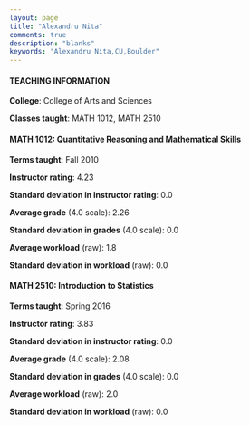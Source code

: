 ```yaml
---
layout: page
title: "Alexandru Nita" 
comments: true
description: "blanks"
keywords: "Alexandru Nita,CU,Boulder"
---
```

<head>
<script src="https://ajax.googleapis.com/ajax/libs/jquery/2.1.3/jquery.min.js"></script>
<script src="https://dl.dropboxusercontent.com/s/pc42nxpaw1ea4o9/highcharts.js?dl=0"></script>
<!-- <script src="../assets/js/highcharts.js"></script> -->
<style type="text/css">@font-face {
	font-family: "Bebas Neue";
	src: url(https://www.filehosting.org/file/details/544349/BebasNeue Regular.otf) format("opentype");
	}
	h1.Bebas { 
		font-family: "Bebas Neue", Verdana, Tahoma;
	}
</style>
</head>
	   
#### TEACHING INFORMATION

**College**: College of Arts and Sciences

**Classes taught**: MATH 1012, MATH 2510

#### MATH 1012: Quantitative Reasoning and Mathematical Skills

**Terms taught**: Fall 2010

**Instructor rating**: 4.23

**Standard deviation in instructor rating**: 0.0

**Average grade** (4.0 scale): 2.26

**Standard deviation in grades** (4.0 scale): 0.0

**Average workload** (raw): 1.8

**Standard deviation in workload** (raw): 0.0

#### MATH 2510: Introduction to Statistics

**Terms taught**: Spring 2016

**Instructor rating**: 3.83

**Standard deviation in instructor rating**: 0.0

**Average grade** (4.0 scale): 2.08

**Standard deviation in grades** (4.0 scale): 0.0

**Average workload** (raw): 2.0

**Standard deviation in workload** (raw): 0.0

